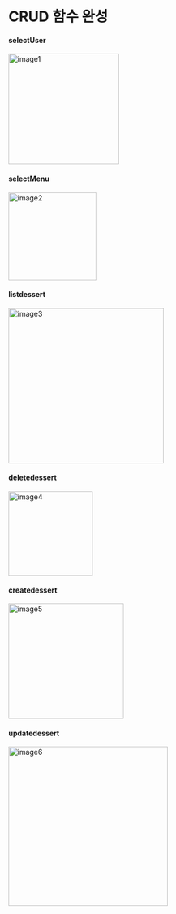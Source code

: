 # CRUD 함수 완성
  <h4> selectUser</h4>
<img width="218" alt="image1" src="https://user-images.githubusercontent.com/103620720/167253055-90c2e70f-d878-4ead-966c-b83838acb1ae.png">
<br>
  <h4>selectMenu</h4>
<img width="173" alt="image2" src="https://user-images.githubusercontent.com/103620720/167252725-290550a6-e7cf-4355-8cac-bbcd439e8fd7.png">
<br>
<h4>listdessert</h4>
<img width="306" alt="image3" src="https://user-images.githubusercontent.com/103620720/167252734-8a1d2202-cedf-4c28-9ef1-6a20e85abe42.png">
<br>
<h4>deletedessert</h4>
<img width="166" alt="image4" src="https://user-images.githubusercontent.com/103620720/167252742-028d7d72-2ecc-4aa3-9422-1f18f971056e.png">
<br>
<h4>createdessert</h4>
<img width="227" alt="image5" src="https://user-images.githubusercontent.com/103620720/167252744-47681a5c-ad31-4063-9e70-e82117b62987.png">
<br>
<h4>updatedessert</h4>
<img width="314" alt="image6" src="https://user-images.githubusercontent.com/103620720/167252745-0f1fbd1e-b6fb-4493-a2e6-94496f1c9139.png">

